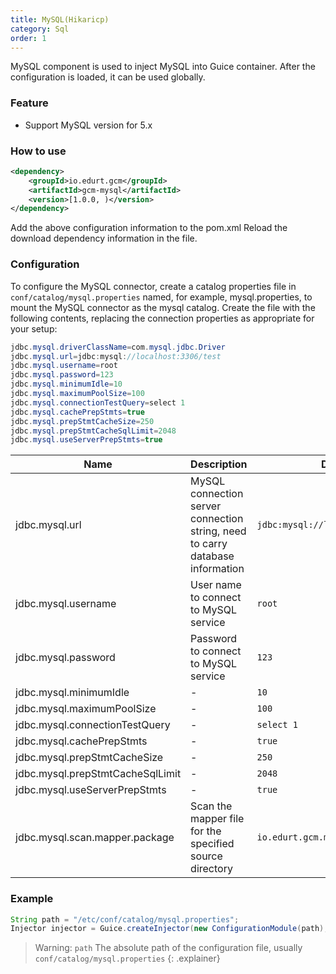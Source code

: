 ```yaml
---
title: MySQL(Hikaricp)
category: Sql
order: 1
---
```


MySQL component is used to inject MySQL into Guice container. After the configuration is loaded, it can be used globally.

### Feature

- Support MySQL version for 5.x

### How to use

```xml
<dependency>
    <groupId>io.edurt.gcm</groupId>
    <artifactId>gcm-mysql</artifactId>
    <version>[1.0.0, )</version>
</dependency>
```

Add the above configuration information to the pom.xml Reload the download dependency information in the file.

### Configuration

To configure the MySQL connector, create a catalog properties file in `conf/catalog/mysql.properties` named, for example, mysql.properties, to mount the MySQL connector as the mysql catalog. Create the file with the following contents, replacing the connection properties as appropriate for your setup:

```java 
jdbc.mysql.driverClassName=com.mysql.jdbc.Driver
jdbc.mysql.url=jdbc:mysql://localhost:3306/test
jdbc.mysql.username=root
jdbc.mysql.password=123
jdbc.mysql.minimumIdle=10
jdbc.mysql.maximumPoolSize=100
jdbc.mysql.connectionTestQuery=select 1
jdbc.mysql.cachePrepStmts=true
jdbc.mysql.prepStmtCacheSize=250
jdbc.mysql.prepStmtCacheSqlLimit=2048
jdbc.mysql.useServerPrepStmts=true
```

|Name|Description|Default|
|---|---|---|
|jdbc.mysql.url|MySQL connection server connection string, need to carry database information|`jdbc:mysql://localhost:3306/test`|
|jdbc.mysql.username|User name to connect to MySQL service|`root`|
|jdbc.mysql.password|Password to connect to MySQL service|`123`|
|jdbc.mysql.minimumIdle|-|`10`|
|jdbc.mysql.maximumPoolSize|-|`100`|
|jdbc.mysql.connectionTestQuery|-|`select 1`|
|jdbc.mysql.cachePrepStmts|-|`true`|
|jdbc.mysql.prepStmtCacheSize|-|`250`|
|jdbc.mysql.prepStmtCacheSqlLimit|-|`2048`|
|jdbc.mysql.useServerPrepStmts|-|`true`|
|jdbc.mysql.scan.mapper.package|Scan the mapper file for the specified source directory|`io.edurt.gcm.mysql.hikari.mapper`|

### Example

```java 
String path = "/etc/conf/catalog/mysql.properties";
Injector injector = Guice.createInjector(new ConfigurationModule(path), new HikariDataSourceModule());
```

> Warning: `path` The absolute path of the configuration file, usually `conf/catalog/mysql.properties`
{: .explainer}

